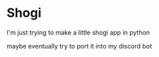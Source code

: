 # Shogi

I'm just trying to make a little shogi app in python

maybe eventually try to port it into my discord bot 